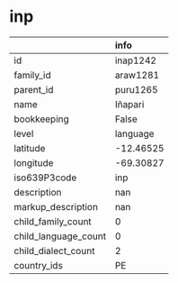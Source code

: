 # inp
|                      | info      |
|:---------------------|:----------|
| id                   | inap1242  |
| family_id            | araw1281  |
| parent_id            | puru1265  |
| name                 | Iñapari   |
| bookkeeping          | False     |
| level                | language  |
| latitude             | -12.46525 |
| longitude            | -69.30827 |
| iso639P3code         | inp       |
| description          | nan       |
| markup_description   | nan       |
| child_family_count   | 0         |
| child_language_count | 0         |
| child_dialect_count  | 2         |
| country_ids          | PE        |